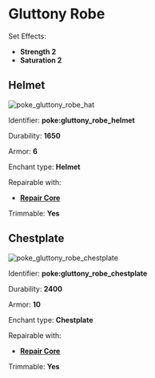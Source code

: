 # Gluttony Robe

Set Effects:

* **Strength 2**
* **Saturation 2**

## Helmet

![poke\_gluttony\_robe\_hat](https://github.com/ItsMePok/PFE/assets/136857747/0aaa121a-b107-43d5-977a-e20686883f66)

Identifier: **poke:gluttony\_robe\_helmet**

Durability: **1650**

Armor: **6**

Enchant type: **Helmet**

Repairable with:

* [**Repair Core**](https://pfewiki.gitbook.io/home/items/cores/repair-core)

Trimmable: **Yes**

## Chestplate

![poke\_gluttony\_robe\_chestplate](https://github.com/ItsMePok/PFE/assets/136857747/f1b84b32-eda9-4cbb-a80e-60b4abff7e86)

Identifier: **poke:gluttony\_robe\_chestplate**

Durability: **2400**

Armor: **10**

Enchant type: **Chestplate**

Repairable with:

* [**Repair Core**](https://pfewiki.gitbook.io/home/items/cores/repair-core)

Trimmable: **Yes**
